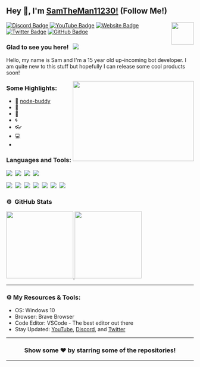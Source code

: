## Hey 👋, I'm [SamTheMan11230!](https://samtheman.shop) (Follow Me!)

<img align="right" height="60" width="60" alt="" src="https://samtheman.shop/assets/logo.png" />

[![Discord Badge](https://img.shields.io/badge/-Discord-0e76a8?style=flat-square&logo=Discord&logoColor=white)](https://samtheman.shop/discord)
[![YouTube Badge](https://img.shields.io/badge/-YouTube-e02828?style=flat-square&logo=YouTube&logoColor=white)](https://youtube.com/g/samtheman11230)
[![Website Badge](https://img.shields.io/badge/Website-3b5998?style=flat-square&logo=google-chrome&logoColor=white)](https://samtheman.shop)
[![Twitter Badge](https://img.shields.io/badge/-Twitter-00acee?style=flat-square&logo=Twitter&logoColor=white)](https://twitter.com/samtheman11230)
[![GitHub Badge](https://img.shields.io/badge/-GitHub-ffffff?style=flat-square&logo=Github&logoColor=black)](https://github.com/SamTheMan11230)

### Glad to see you here! &nbsp; ![](https://komarev.com/ghpvc/?username=SamTheMan11230&label=Views&color=blue&style=plastic) 

Hello, my name is Sam and I'm a 15 year old up-incoming bot developer. I am quite new to this stuff but hopefully I can release some cool products soon! 

<img align="right" height="215" width="325" alt="" src="https://cdn.dribbble.com/users/416610/screenshots/4801105/coding_desk_flat_vector_ui_ux_design_illustration_motion_animation_gif2.gif" />

### Some Highlights:

- 📌 [node-buddy](https://www.npmjs.com/package/node-buddy)
- 🚀 
- 🏫 
- 🌀 
- 👓 
- 💻 
- 
### Languages and Tools:

![](https://img.shields.io/badge/JavaScript-F7DF1E?style=for-the-badge&logo=javascript&logoColor=black)&nbsp;
![](https://img.shields.io/badge/Node.js-43853D?style=for-the-badge&logo=node.js&logoColor=white)&nbsp;
![](https://img.shields.io/badge/MySQL-00000F?style=for-the-badge&logo=mysql&logoColor=white)&nbsp;
![](https://img.shields.io/badge/Markdown-000000?style=for-the-badge&logo=markdown&logoColor=white)&nbsp;

![](https://img.shields.io/badge/Windows-0078D6?style=for-the-badge&logo=windows&logoColor=white)&nbsp;
![](https://img.shields.io/badge/Linux-d94100?style=for-the-badge&logo=linux&logoColor=white)&nbsp;
![](https://img.shields.io/badge/Discord-7289DA?style=for-the-badge&logo=discord&logoColor=white)&nbsp;
![](https://img.shields.io/badge/PayPal-00457C?style=for-the-badge&logo=paypal&logoColor=white)&nbsp;
![](https://img.shields.io/badge/Spotify-1ED760?&style=for-the-badge&logo=spotify&logoColor=white)&nbsp;
![](https://img.shields.io/badge/GitHub-100000?style=for-the-badge&logo=github&logoColor=white)&nbsp;
![](https://img.shields.io/badge/Steam-000000?style=for-the-badge&logo=steam&logoColor=white)&nbsp;

### ⚙️ &nbsp;GitHub Stats

<p align="left">
<a href="https://github.com/SamTheMan11230">
  <img height="180em" src="https://github-readme-stats-eight-theta.vercel.app/api?username=SamTheMan11230&show_icons=true&theme=react&include_all_commits=true&count_private=true"/>
  <img height="180em" src="https://github-readme-stats-eight-theta.vercel.app/api/top-langs/?username=SamTheMan11230&layout=compact&langs_count=8&theme=react"/>
</a>
</p>

---

### ⚙️ My Resources & Tools:

- OS: Windows 10
- Browser: Brave Browser
- Code Editor: VSCode - The best editor out there
- Stay Updated: [YouTube](https://youtube.com/c/samtheman11230), [Discord](https://samtheman.shop/discord), and [Twitter](https://twitter.com/samtheman11230)

---

<h3 align=center>Show some ❤️ by starring some of the repositories!</h3>

---
